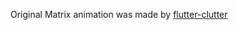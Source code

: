 Original Matrix animation was made by [flutter-clutter](https://github.com/flutter-clutter/flutter-the-matrix-effect)